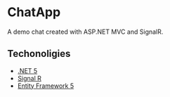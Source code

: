 # ChatApp

A demo chat created with ASP.NET MVC and SignalR.

## Techonoligies

- [.NET 5](https://devblogs.microsoft.com/dotnet/introducing-net-5/)
- [Signal R](https://dotnet.microsoft.com/apps/aspnet/signalr)
- [Entity Framework 5](https://docs.microsoft.com/pt-br/ef/)
